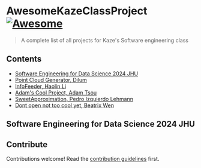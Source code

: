 # AwesomeKazeClassProject [![Awesome](https://awesome.re/badge.svg)](https://awesome.re)

> A complete list of all projects for Kaze&#39;s Software engineering class


## Contents

- [Software Engineering for Data Science 2024 JHU](#software-engineering-for-data-science-2024-jhu)
- [Point Cloud Generator, Dilum](https://github.com/DilumFernando/point_cloud_gen)
- [InfoFeeder, Haolin Li](https://github.com/JamesLi128/InfoFeeder)
- [Adam's Cool Project, Adam Tsou](https://github.com/atsou2/clothingquality)
- [SweetApproximation, Pedro Izquierdo Lehmann](https://github.com/pizqleh/sweet-approximation)
- [Dont open not too cool yet, Beatrix Wen](https://github.com/WwHeEnN/test-kaze-class)

## Software Engineering for Data Science 2024 JHU


## Contribute

Contributions welcome! Read the [contribution guidelines](contributing.md) first.
